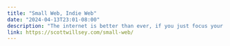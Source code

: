 ```yaml
---
title: "Small Web, Indie Web"
date: "2024-04-13T23:01-08:00"
description: "The internet is better than ever, if you just focus your attention."
link: https://scottwillsey.com/small-web/
---
```

